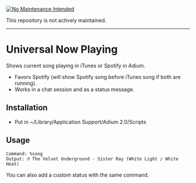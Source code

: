 [![No Maintenance Intended](http://unmaintained.tech/badge.svg)](http://unmaintained.tech/)

This repository is not actively maintained.
***

Universal Now Playing
=====================

Shows current song playing in iTunes or Spotify in Adium.
* Favors Spotify (will show Spotify song before iTunes song if both are running).
* Works in a chat session and as a status message.

## Installation

* Put in ~/Library/Application Support/Adium 2.0/Scripts

## Usage

````
Command: %song
Output: ♬ The Velvet Underground - Sister Ray (White Light / White Heat)
````

You can also add a custom status with the same command.
